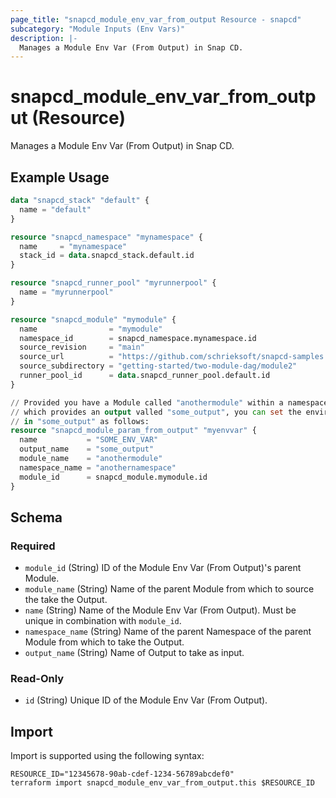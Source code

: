 ```yaml
---
page_title: "snapcd_module_env_var_from_output Resource - snapcd"
subcategory: "Module Inputs (Env Vars)"
description: |-
  Manages a Module Env Var (From Output) in Snap CD.
---
```


# snapcd_module_env_var_from_output (Resource)

Manages a Module Env Var (From Output) in Snap CD.


## Example Usage

```terraform
data "snapcd_stack" "default" {
  name = "default"
}

resource "snapcd_namespace" "mynamespace" {
  name     = "mynamespace"
  stack_id = data.snapcd_stack.default.id
}

resource "snapcd_runner_pool" "myrunnerpool" {
  name = "myrunnerpool"
}

resource "snapcd_module" "mymodule" {
  name                = "mymodule"
  namespace_id        = snapcd_namespace.mynamespace.id
  source_revision     = "main"
  source_url          = "https://github.com/schrieksoft/snapcd-samples.git"
  source_subdirectory = "getting-started/two-module-dag/module2"
  runner_pool_id      = data.snapcd_runner_pool.default.id
}

// Provided you have a Module called "anothermodule" within a namespace called "anothernamespace" (within the same Stack as "mymodule"), 
// which provides an output valled "some_output", you can set the environment variable "SNAPCD_ENV_SOME_ENV_VAR" equal to the value stored
// in "some_output" as follows:
resource "snapcd_module_param_from_output" "myenvvar" {
  name           = "SOME_ENV_VAR"
  output_name    = "some_output"
  module_name    = "anothermodule"
  namespace_name = "anothernamespace"
  module_id      = snapcd_module.mymodule.id
}
```

<!-- schema generated by tfplugindocs -->
## Schema

### Required

- `module_id` (String) ID of the Module Env Var (From Output)'s parent Module.
- `module_name` (String) Name of the parent Module from which to source the take the Output.
- `name` (String) Name of the Module Env Var (From Output).  Must be unique in combination with `module_id`.
- `namespace_name` (String) Name of the parent Namespace of the parent Module from which to take the Output.
- `output_name` (String) Name of Output to take as input.

### Read-Only

- `id` (String) Unique ID of the Module Env Var (From Output).

## Import

Import is supported using the following syntax:

```shell
RESOURCE_ID="12345678-90ab-cdef-1234-56789abcdef0"
terraform import snapcd_module_env_var_from_output.this $RESOURCE_ID
```
